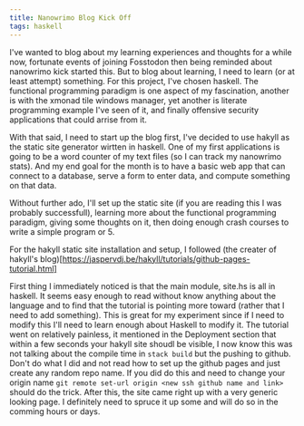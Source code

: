 ```yaml
---
title: Nanowrimo Blog Kick Off
tags: haskell
---
```


I've wanted to blog about my learning experiences and thoughts for a while now, fortunate events of joining Fosstodon then being reminded about nanowrimo kick started this. But to blog about learning, I need to learn (or at least attempt) something. For this project, I've chosen haskell. The functional programming paradigm is one aspect of my fascination, another is with the xmonad tile windows manager, yet another is literate programming example I've seen of it, and finally offensive security applications that could arrise from it.

With that said, I need to start up the blog first, I've decided to use hakyll as the static site generator wirtten in haskell. One of my first applications is going to be a word counter of my text files (so I can track my nanowrimo stats). And my end goal for the month is to have a basic web app that can connect to a database, serve a form to enter data, and compute something on that data. 

Without further ado, I'll set up the static site (if you are reading this I was probably successfull), learning more about the functional programming paradigm, giving some thoughts on it, then doing enough crash courses to write a simple program or 5.

For the hakyll static site installation and setup, I followed (the creater of hakyll's blog)[https://jaspervdj.be/hakyll/tutorials/github-pages-tutorial.html]

First thing I immediately noticed is that the main module, site.hs is all in haskell. It seems easy enough to read without know anything about the language and to find that the tutorial is pointing more toward (rather that I need to add something). This is great for my experiment since if I need to modify this I'll need to learn enough about Haskell to modify it. The tutorial went on relatively painless, it mentioned in the Deployment section that within a few seconds your hakyll site shoudl be visible, I now know this was not talking about the compile time in `stack build` but the pushing to github. 
Don't do what I did and not read how to set up the github pages and just create any random repo name. If you did do this and need to change your origin name `git remote set-url origin <new ssh github name and link>` should do the trick.
After this, the site came right up with a very generic looking page. I definitely need to spruce it up some and will do so in the comming hours or days.

